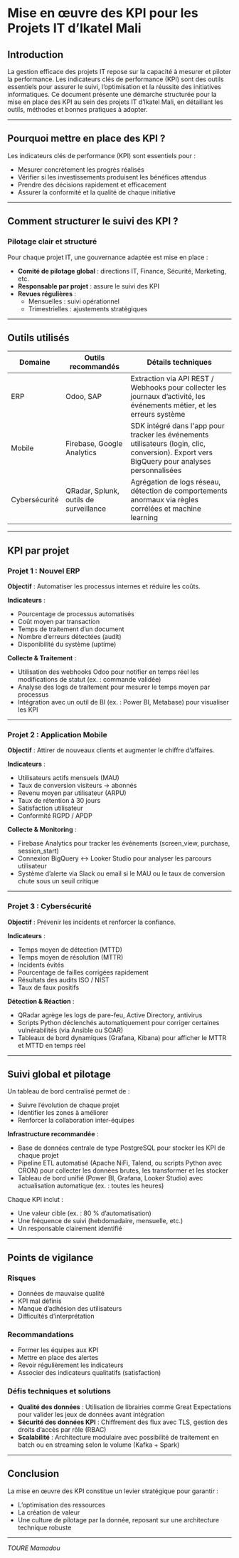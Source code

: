# Mise en œuvre des KPI pour les Projets IT d’Ikatel Mali

## Introduction

La gestion efficace des projets IT repose sur la capacité à mesurer et piloter la performance. Les indicateurs clés de performance (KPI) sont des outils essentiels pour assurer le suivi, l’optimisation et la réussite des initiatives informatiques. Ce document présente une démarche structurée pour la mise en place des KPI au sein des projets IT d’Ikatel Mali, en détaillant les outils, méthodes et bonnes pratiques à adopter.

---

## Pourquoi mettre en place des KPI ?

Les indicateurs clés de performance (KPI) sont essentiels pour :

- Mesurer concrètement les progrès réalisés
- Vérifier si les investissements produisent les bénéfices attendus
- Prendre des décisions rapidement et efficacement
- Assurer la conformité et la qualité de chaque initiative

---

## Comment structurer le suivi des KPI ?

### Pilotage clair et structuré

Pour chaque projet IT, une gouvernance adaptée est mise en place :

- **Comité de pilotage global** : directions IT, Finance, Sécurité, Marketing, etc.
- **Responsable par projet** : assure le suivi des KPI
- **Revues régulières** :
  - Mensuelles : suivi opérationnel
  - Trimestrielles : ajustements stratégiques

---

## Outils utilisés

| Domaine       | Outils recommandés                     | Détails techniques                                                                                                                           |
| ------------- | -------------------------------------- | -------------------------------------------------------------------------------------------------------------------------------------------- |
| ERP           | Odoo, SAP                              | Extraction via API REST / Webhooks pour collecter les journaux d’activité, les événements métier, et les erreurs système                     |
| Mobile        | Firebase, Google Analytics             | SDK intégré dans l'app pour tracker les événements utilisateurs (login, clic, conversion). Export vers BigQuery pour analyses personnalisées |
| Cybersécurité | QRadar, Splunk, outils de surveillance | Agrégation de logs réseau, détection de comportements anormaux via règles corrélées et machine learning                                      |

---

## KPI par projet

### Projet 1 : Nouvel ERP

**Objectif** : Automatiser les processus internes et réduire les coûts.

**Indicateurs** :

- Pourcentage de processus automatisés
- Coût moyen par transaction
- Temps de traitement d’un document
- Nombre d’erreurs détectées (audit)
- Disponibilité du système (uptime)

**Collecte & Traitement** :

- Utilisation des webhooks Odoo pour notifier en temps réel les modifications de statut (ex. : commande validée)
- Analyse des logs de traitement pour mesurer le temps moyen par processus
- Intégration avec un outil de BI (ex. : Power BI, Metabase) pour visualiser les KPI

---

### Projet 2 : Application Mobile

**Objectif** : Attirer de nouveaux clients et augmenter le chiffre d’affaires.

**Indicateurs** :

- Utilisateurs actifs mensuels (MAU)
- Taux de conversion visiteurs → abonnés
- Revenu moyen par utilisateur (ARPU)
- Taux de rétention à 30 jours
- Satisfaction utilisateur
- Conformité RGPD / APDP

**Collecte & Monitoring** :

- Firebase Analytics pour tracker les événements (screen_view, purchase, session_start)
- Connexion BigQuery ↔ Looker Studio pour analyser les parcours utilisateur
- Système d’alerte via Slack ou email si le MAU ou le taux de conversion chute sous un seuil critique

---

### Projet 3 : Cybersécurité

**Objectif** : Prévenir les incidents et renforcer la confiance.

**Indicateurs** :

- Temps moyen de détection (MTTD)
- Temps moyen de résolution (MTTR)
- Incidents évités
- Pourcentage de failles corrigées rapidement
- Résultats des audits ISO / NIST
- Taux de faux positifs

**Détection & Réaction** :

- QRadar agrège les logs de pare-feu, Active Directory, antivirus
- Scripts Python déclenchés automatiquement pour corriger certaines vulnérabilités (via Ansible ou SOAR)
- Tableaux de bord dynamiques (Grafana, Kibana) pour afficher le MTTR et MTTD en temps réel

---

## Suivi global et pilotage

Un tableau de bord centralisé permet de :

- Suivre l’évolution de chaque projet
- Identifier les zones à améliorer
- Renforcer la collaboration inter-équipes

**Infrastructure recommandée** :

- Base de données centrale de type PostgreSQL pour stocker les KPI de chaque projet
- Pipeline ETL automatisé (Apache NiFi, Talend, ou scripts Python avec CRON) pour collecter les données brutes, les transformer et les stocker
- Tableau de bord unifié (Power BI, Grafana, Looker Studio) avec actualisation automatique (ex. : toutes les heures)

Chaque KPI inclut :

- Une valeur cible (ex. : 80 % d’automatisation)
- Une fréquence de suivi (hebdomadaire, mensuelle, etc.)
- Un responsable clairement identifié

---

## Points de vigilance

### Risques

- Données de mauvaise qualité
- KPI mal définis
- Manque d’adhésion des utilisateurs
- Difficultés d’interprétation

### Recommandations

- Former les équipes aux KPI
- Mettre en place des alertes
- Revoir régulièrement les indicateurs
- Associer des indicateurs qualitatifs (satisfaction)

### Défis techniques et solutions

- **Qualité des données** : Utilisation de librairies comme Great Expectations pour valider les jeux de données avant intégration
- **Sécurité des données KPI** : Chiffrement des flux avec TLS, gestion des droits d’accès par rôle (RBAC)
- **Scalabilité** : Architecture modulaire avec possibilité de traitement en batch ou en streaming selon le volume (Kafka + Spark)

---

## Conclusion

La mise en œuvre des KPI constitue un levier stratégique pour garantir :

- L’optimisation des ressources
- La création de valeur
- Une culture de pilotage par la donnée, reposant sur une architecture technique robuste

---

*TOURE Mamadou*
